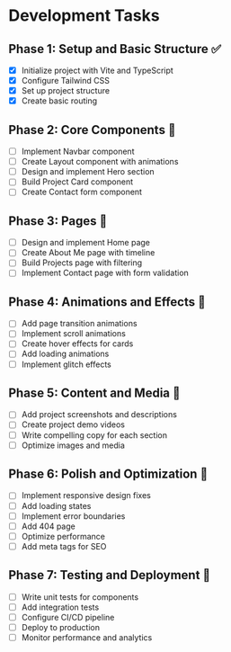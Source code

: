 # Development Tasks

## Phase 1: Setup and Basic Structure ✅
- [x] Initialize project with Vite and TypeScript
- [x] Configure Tailwind CSS
- [x] Set up project structure
- [x] Create basic routing

## Phase 2: Core Components 🚧
- [ ] Implement Navbar component
- [ ] Create Layout component with animations
- [ ] Design and implement Hero section
- [ ] Build Project Card component
- [ ] Create Contact form component

## Phase 3: Pages 📝
- [ ] Design and implement Home page
- [ ] Create About Me page with timeline
- [ ] Build Projects page with filtering
- [ ] Implement Contact page with form validation

## Phase 4: Animations and Effects 🎨
- [ ] Add page transition animations
- [ ] Implement scroll animations
- [ ] Create hover effects for cards
- [ ] Add loading animations
- [ ] Implement glitch effects

## Phase 5: Content and Media 📸
- [ ] Add project screenshots and descriptions
- [ ] Create project demo videos
- [ ] Write compelling copy for each section
- [ ] Optimize images and media

## Phase 6: Polish and Optimization 🔧
- [ ] Implement responsive design fixes
- [ ] Add loading states
- [ ] Implement error boundaries
- [ ] Add 404 page
- [ ] Optimize performance
- [ ] Add meta tags for SEO

## Phase 7: Testing and Deployment 🚀
- [ ] Write unit tests for components
- [ ] Add integration tests
- [ ] Configure CI/CD pipeline
- [ ] Deploy to production
- [ ] Monitor performance and analytics 